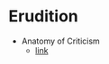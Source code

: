 # Erudition
- Anatomy of Criticism 
  - [link](https://monoskop.org/images/5/59/Frye_Northrop_Anatomy_of_Criticism_Four_Essays_2000.pdf)